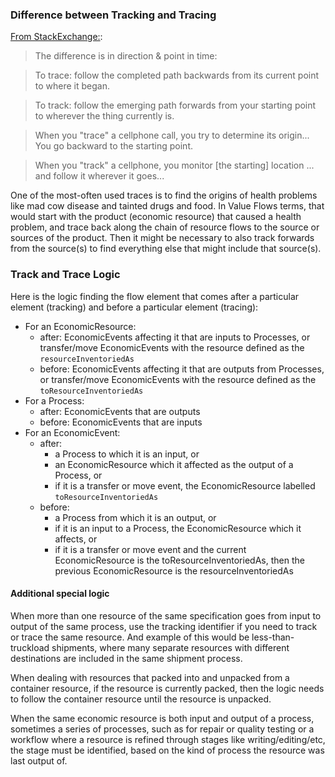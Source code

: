 ### Difference between Tracking and Tracing

[From StackExchange:](http://ell.stackexchange.com/questions/34391/difference-between-track-and-trace):

> The difference is in direction & point in time:

> To trace: follow the completed path backwards from its current point to where it began.

> To track: follow the emerging path forwards from your starting point to wherever the thing currently is.

> When you "trace" a cellphone call, you try to determine its origin... You go backward to the starting point.

> When you "track" a cellphone, you monitor [the starting] location ... and follow it wherever it goes...

One of the most-often used traces is to find the origins of health problems like mad cow disease and tainted drugs and food. In Value Flows terms, that would start with the product (economic resource) that caused a health problem, and trace back along the chain of resource flows to the source or sources of the product.  Then it might be necessary to also track forwards from the source(s) to find everything else that might include that source(s).

### Track and Trace Logic

Here is the logic finding the flow element that comes after a particular element (tracking) and before a particular element (tracing):

* For an EconomicResource:
    * after: EconomicEvents affecting it that are inputs to Processes, or transfer/move EconomicEvents with the resource defined as the `resourceInventoriedAs`
    * before: EconomicEvents affecting it that are outputs from Processes, or transfer/move EconomicEvents with the resource defined as the `toResourceInventoriedAs`
* For a Process:
    * after: EconomicEvents that are outputs
    * before: EconomicEvents that are inputs
* For an EconomicEvent:
    * after: 
        * a Process to which it is an input, or
        * an EconomicResource which it affected as the output of a Process, or
        * if it is a transfer or move event, the EconomicResource labelled `toResourceInventoriedAs`
    * before:
        * a Process from which it is an output, or
        * if it is an input to a Process, the EconomicResource which it affects, or
        * if it is a transfer or move event and the current EconomicResource is the toResourceInventoriedAs, then the previous EconomicResource is the resourceInventoriedAs

#### Additional special logic

When more than one resource of the same specification goes from input to output of the same process, use the tracking identifier if you need to track or trace the same resource. And example of this would be less-than-truckload shipments, where many separate resources with different destinations are included in the same shipment process.

When dealing with resources that packed into and unpacked from a container resource, if the resource is currently packed, then the logic needs to follow the container resource until the resource is unpacked.

When the same economic resource is both input and output of a process, sometimes a series of processes, such as for repair or quality testing or a workflow where a resource is refined through stages like writing/editing/etc, the stage must be identified, based on the kind of process the resource was last output of.
